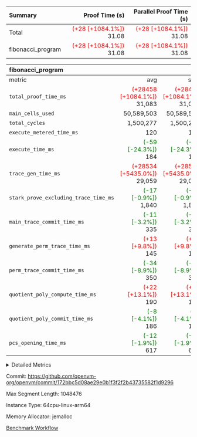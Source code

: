 | Summary | Proof Time (s) | Parallel Proof Time (s) |
|:---|---:|---:|
| Total | <span style='color: red'>(+28 [+1084.1%])</span> 31.08 | <span style='color: red'>(+28 [+1084.1%])</span> 31.08 |
| fibonacci_program | <span style='color: red'>(+28 [+1084.1%])</span> 31.08 | <span style='color: red'>(+28 [+1084.1%])</span> 31.08 |


| fibonacci_program |||||
|:---|---:|---:|---:|---:|
|metric|avg|sum|max|min|
| `total_proof_time_ms ` | <span style='color: red'>(+28458 [+1084.1%])</span> 31,083 | <span style='color: red'>(+28458 [+1084.1%])</span> 31,083 | <span style='color: red'>(+28458 [+1084.1%])</span> 31,083 | <span style='color: red'>(+28458 [+1084.1%])</span> 31,083 |
| `main_cells_used     ` |  50,589,503 |  50,589,503 |  50,589,503 |  50,589,503 |
| `total_cycles        ` |  1,500,277 |  1,500,277 |  1,500,277 |  1,500,277 |
| `execute_metered_time_ms` |  120 |  120 |  120 |  120 |
| `execute_time_ms     ` | <span style='color: green'>(-59 [-24.3%])</span> 184 | <span style='color: green'>(-59 [-24.3%])</span> 184 | <span style='color: green'>(-59 [-24.3%])</span> 184 | <span style='color: green'>(-59 [-24.3%])</span> 184 |
| `trace_gen_time_ms   ` | <span style='color: red'>(+28534 [+5435.0%])</span> 29,059 | <span style='color: red'>(+28534 [+5435.0%])</span> 29,059 | <span style='color: red'>(+28534 [+5435.0%])</span> 29,059 | <span style='color: red'>(+28534 [+5435.0%])</span> 29,059 |
| `stark_prove_excluding_trace_time_ms` | <span style='color: green'>(-17 [-0.9%])</span> 1,840 | <span style='color: green'>(-17 [-0.9%])</span> 1,840 | <span style='color: green'>(-17 [-0.9%])</span> 1,840 | <span style='color: green'>(-17 [-0.9%])</span> 1,840 |
| `main_trace_commit_time_ms` | <span style='color: green'>(-11 [-3.2%])</span> 335 | <span style='color: green'>(-11 [-3.2%])</span> 335 | <span style='color: green'>(-11 [-3.2%])</span> 335 | <span style='color: green'>(-11 [-3.2%])</span> 335 |
| `generate_perm_trace_time_ms` | <span style='color: red'>(+13 [+9.8%])</span> 145 | <span style='color: red'>(+13 [+9.8%])</span> 145 | <span style='color: red'>(+13 [+9.8%])</span> 145 | <span style='color: red'>(+13 [+9.8%])</span> 145 |
| `perm_trace_commit_time_ms` | <span style='color: green'>(-34 [-8.9%])</span> 350 | <span style='color: green'>(-34 [-8.9%])</span> 350 | <span style='color: green'>(-34 [-8.9%])</span> 350 | <span style='color: green'>(-34 [-8.9%])</span> 350 |
| `quotient_poly_compute_time_ms` | <span style='color: red'>(+22 [+13.1%])</span> 190 | <span style='color: red'>(+22 [+13.1%])</span> 190 | <span style='color: red'>(+22 [+13.1%])</span> 190 | <span style='color: red'>(+22 [+13.1%])</span> 190 |
| `quotient_poly_commit_time_ms` | <span style='color: green'>(-8 [-4.1%])</span> 186 | <span style='color: green'>(-8 [-4.1%])</span> 186 | <span style='color: green'>(-8 [-4.1%])</span> 186 | <span style='color: green'>(-8 [-4.1%])</span> 186 |
| `pcs_opening_time_ms ` | <span style='color: green'>(-12 [-1.9%])</span> 617 | <span style='color: green'>(-12 [-1.9%])</span> 617 | <span style='color: green'>(-12 [-1.9%])</span> 617 | <span style='color: green'>(-12 [-1.9%])</span> 617 |



<details>
<summary>Detailed Metrics</summary>

| group | num_segments | keygen_time_ms | fri.log_blowup | execute_metered_time_ms | commit_exe_time_ms |
| --- | --- | --- | --- | --- | --- |
| fibonacci_program | 1 | 241 | 1 | 120 | 5 | 

| group | air_name | quotient_deg | interactions | constraints |
| --- | --- | --- | --- | --- |
| fibonacci_program | AccessAdapterAir<16> | 2 | 5 | 12 | 
| fibonacci_program | AccessAdapterAir<2> | 2 | 5 | 12 | 
| fibonacci_program | AccessAdapterAir<32> | 2 | 5 | 12 | 
| fibonacci_program | AccessAdapterAir<4> | 2 | 5 | 12 | 
| fibonacci_program | AccessAdapterAir<8> | 2 | 5 | 12 | 
| fibonacci_program | BitwiseOperationLookupAir<8> | 2 | 2 | 4 | 
| fibonacci_program | MemoryMerkleAir<8> | 2 | 4 | 39 | 
| fibonacci_program | PersistentBoundaryAir<8> | 2 | 3 | 7 | 
| fibonacci_program | PhantomAir | 2 | 3 | 5 | 
| fibonacci_program | Poseidon2PeripheryAir<BabyBearParameters>, 1> | 2 | 1 | 286 | 
| fibonacci_program | ProgramAir | 1 | 1 | 4 | 
| fibonacci_program | RangeTupleCheckerAir<2> | 1 | 1 | 4 | 
| fibonacci_program | Rv32HintStoreAir | 2 | 18 | 28 | 
| fibonacci_program | VariableRangeCheckerAir | 1 | 1 | 4 | 
| fibonacci_program | VmAirWrapper<Rv32BaseAluAdapterAir, BaseAluCoreAir<4, 8> | 2 | 20 | 37 | 
| fibonacci_program | VmAirWrapper<Rv32BaseAluAdapterAir, LessThanCoreAir<4, 8> | 2 | 18 | 40 | 
| fibonacci_program | VmAirWrapper<Rv32BaseAluAdapterAir, ShiftCoreAir<4, 8> | 2 | 24 | 91 | 
| fibonacci_program | VmAirWrapper<Rv32BranchAdapterAir, BranchEqualCoreAir<4> | 2 | 11 | 20 | 
| fibonacci_program | VmAirWrapper<Rv32BranchAdapterAir, BranchLessThanCoreAir<4, 8> | 2 | 13 | 35 | 
| fibonacci_program | VmAirWrapper<Rv32CondRdWriteAdapterAir, Rv32JalLuiCoreAir> | 2 | 10 | 18 | 
| fibonacci_program | VmAirWrapper<Rv32JalrAdapterAir, Rv32JalrCoreAir> | 2 | 16 | 20 | 
| fibonacci_program | VmAirWrapper<Rv32LoadStoreAdapterAir, LoadSignExtendCoreAir<4, 8> | 2 | 18 | 33 | 
| fibonacci_program | VmAirWrapper<Rv32LoadStoreAdapterAir, LoadStoreCoreAir<4> | 2 | 17 | 40 | 
| fibonacci_program | VmAirWrapper<Rv32MultAdapterAir, DivRemCoreAir<4, 8> | 2 | 25 | 84 | 
| fibonacci_program | VmAirWrapper<Rv32MultAdapterAir, MulHCoreAir<4, 8> | 2 | 24 | 31 | 
| fibonacci_program | VmAirWrapper<Rv32MultAdapterAir, MultiplicationCoreAir<4, 8> | 2 | 19 | 19 | 
| fibonacci_program | VmAirWrapper<Rv32RdWriteAdapterAir, Rv32AuipcCoreAir> | 2 | 12 | 14 | 
| fibonacci_program | VmConnectorAir | 2 | 5 | 11 | 

| group | air_name | segment | rows | prep_cols | perm_cols | main_cols | cells |
| --- | --- | --- | --- | --- | --- | --- | --- |
| fibonacci_program | AccessAdapterAir<8> | 0 | 128 |  | 16 | 17 | 4,224 | 
| fibonacci_program | BitwiseOperationLookupAir<8> | 0 | 65,536 | 3 | 8 | 2 | 655,360 | 
| fibonacci_program | MemoryMerkleAir<8> | 0 | 512 |  | 16 | 32 | 24,576 | 
| fibonacci_program | PersistentBoundaryAir<8> | 0 | 128 |  | 12 | 20 | 4,096 | 
| fibonacci_program | PhantomAir | 0 | 1 |  | 12 | 6 | 18 | 
| fibonacci_program | Poseidon2PeripheryAir<BabyBearParameters>, 1> | 0 | 256 |  | 8 | 300 | 78,848 | 
| fibonacci_program | ProgramAir | 0 | 8,192 |  | 8 | 10 | 147,456 | 
| fibonacci_program | RangeTupleCheckerAir<2> | 0 | 524,288 | 2 | 8 | 1 | 4,718,592 | 
| fibonacci_program | Rv32HintStoreAir | 0 | 4 |  | 44 | 32 | 304 | 
| fibonacci_program | VariableRangeCheckerAir | 0 | 262,144 | 2 | 8 | 1 | 2,359,296 | 
| fibonacci_program | VmAirWrapper<Rv32BaseAluAdapterAir, BaseAluCoreAir<4, 8> | 0 | 1,048,576 |  | 52 | 36 | 92,274,688 | 
| fibonacci_program | VmAirWrapper<Rv32BaseAluAdapterAir, LessThanCoreAir<4, 8> | 0 | 524,288 |  | 40 | 37 | 40,370,176 | 
| fibonacci_program | VmAirWrapper<Rv32BranchAdapterAir, BranchEqualCoreAir<4> | 0 | 262,144 |  | 28 | 26 | 14,155,776 | 
| fibonacci_program | VmAirWrapper<Rv32BranchAdapterAir, BranchLessThanCoreAir<4, 8> | 0 | 8 |  | 32 | 32 | 512 | 
| fibonacci_program | VmAirWrapper<Rv32CondRdWriteAdapterAir, Rv32JalLuiCoreAir> | 0 | 131,072 |  | 28 | 18 | 6,029,312 | 
| fibonacci_program | VmAirWrapper<Rv32JalrAdapterAir, Rv32JalrCoreAir> | 0 | 32 |  | 36 | 28 | 2,048 | 
| fibonacci_program | VmAirWrapper<Rv32LoadStoreAdapterAir, LoadStoreCoreAir<4> | 0 | 128 |  | 52 | 41 | 11,904 | 
| fibonacci_program | VmAirWrapper<Rv32RdWriteAdapterAir, Rv32AuipcCoreAir> | 0 | 16 |  | 28 | 20 | 768 | 
| fibonacci_program | VmConnectorAir | 0 | 2 | 1 | 16 | 5 | 42 | 

| group | segment | trace_gen_time_ms | total_proof_time_ms | total_cycles | total_cells | stark_prove_excluding_trace_time_ms | quotient_poly_compute_time_ms | quotient_poly_commit_time_ms | perm_trace_commit_time_ms | pcs_opening_time_ms | main_trace_commit_time_ms | main_cells_used | generate_perm_trace_time_ms | execute_time_ms |
| --- | --- | --- | --- | --- | --- | --- | --- | --- | --- | --- | --- | --- | --- | --- |
| fibonacci_program | 0 | 29,059 | 31,083 | 1,500,277 | 160,837,996 | 1,840 | 190 | 186 | 350 | 617 | 335 | 50,589,503 | 145 | 184 | 

| group | segment | trace_height_constraint | weighted_sum | threshold |
| --- | --- | --- | --- | --- |
| fibonacci_program | 0 | 0 | 3,932,542 | 2,013,265,921 | 
| fibonacci_program | 0 | 1 | 10,749,400 | 2,013,265,921 | 
| fibonacci_program | 0 | 2 | 1,966,271 | 2,013,265,921 | 
| fibonacci_program | 0 | 3 | 10,749,532 | 2,013,265,921 | 
| fibonacci_program | 0 | 4 | 1,664 | 2,013,265,921 | 
| fibonacci_program | 0 | 5 | 640 | 2,013,265,921 | 
| fibonacci_program | 0 | 6 | 7,209,100 | 2,013,265,921 | 
| fibonacci_program | 0 | 7 |  | 2,013,265,921 | 
| fibonacci_program | 0 | 8 | 35,535,101 | 2,013,265,921 | 

</details>


Commit: https://github.com/openvm-org/openvm/commit/172bbc5d08ae29e0b1f3f2f2b43735582f1d9296

Max Segment Length: 1048476

Instance Type: 64cpu-linux-arm64

Memory Allocator: jemalloc

[Benchmark Workflow](https://github.com/openvm-org/openvm/actions/runs/15692382208)
